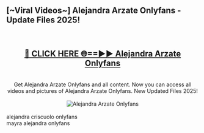 <h2>[~Viral Videos~] Alejandra Arzate Onlyfans - Update Files 2025!</h2>
<br>
<div align="center">
<h2><a href="https://betterlinks.top/A2PfLJ" rel="nofollow">🔴 CLICK HERE 🌐==►► Alejandra Arzate Onlyfans</a></h2>
<br>
Get Alejandra Arzate Onlyfans and all content. Now you can access all videos and pictures of Alejandra Arzate Onlyfans. New Updated Files 2025!
<br>
<br>
<a href="https://betterlinks.top/A2PfLJ" rel="nofollow" data-target="animated-image.originalLink"><img src="https://i.ibb.co.com/WyWwxjT/player-gif2.gif" alt="Alejandra Arzate Onlyfans" style="max-width: 100%; display: inline-block;" data-target="animated-image.originalImage"></a>
</div>
<br>
alejandra criscuolo onlyfans<br>
mayra alejandra onlyfans